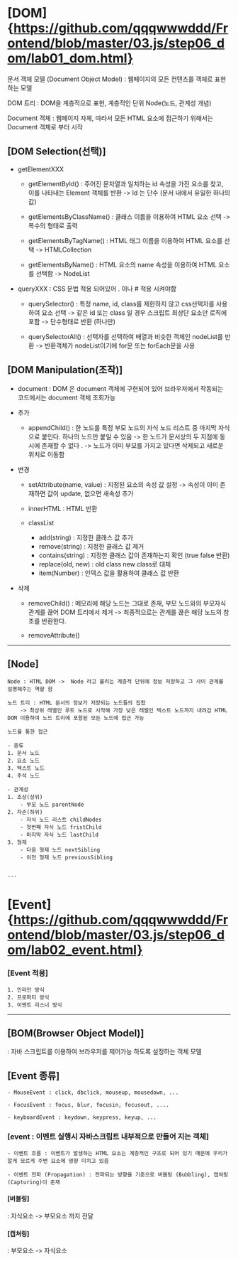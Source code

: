 # [DOM] {https://github.com/qqqwwwddd/Frontend/blob/master/03.js/step06_dom/lab01_dom.html}

문서 객체 모델 (Document Object Model) : 웹페이지의 모든 컨텐츠를 객체로 표현하는 모델

DOM 트리 : DOM을 계층적으로 표현, 계층적인 단위 Node(노드, 관계성 개념)

Document 객체 : 웹페이지 자체, 따라서 모든 HTML 요소에 접근하기 위해서는 Document 객체로 부터 시작

## [DOM Selection(선택)]

-  getElementXXX

    - getElementById() : 주어진 문자열과 일치하는 id 속성을 가진 요소를 찾고, 이를 나타내는 Element 객체를 반환
        -> Id 는 단수 (문서 내에서 유일한 하나의 값)

    - getElementsByClassName() : 클래스 이름을 이용하여 HTML 요소 선택
        -> 복수의 형태로 출력 

    - getElementsByTagName() : HTML 태그 이름을 이용하여 HTML 요소를 선택
        -> HTMLCollection

    - getElementsByName() : HTML 요소의 name 속성을 이용하여 HTML 요소를 선택함
        -> NodeList


- queryXXX : CSS 문법 적용 되어있어 . 이나 # 적용 시켜야함

    - querySelector() : 특정 name, id, class를 제한하지 않고 css선택자를 사용하여 요소 선택 
        -> 같은 id 또는 class 일 경우 스크립트 최상단 요소만 로직에 포함 
        -> 단수형태로 반환 (하나만) 

    - querySelectorAll() : 선택자를 선택하여 배열과 비슷한 객체인 nodeList를 반환
        -> 반환객체가 nodeList이기에 for문 또는 forEach문을 사용           

## [DOM Manipulation(조작)]
- document : DOM 은 document 객체에 구현되어 있어 브라우저에서 작동되는 코드에서는 document 객체 조회가능 

- 추가
    - appendChild() : 한 노드를 특정 부모 노드의 자식 노드 리스트 중 마지막 자식으로 붙인다. 하나의 노드만 붙일 수 있음 
        -> 한 노드가 문서상의 두 지점에 동시에 존재할 수 없다 . 
        -> 노드가 이미 부모를 가지고 있다면 삭제되고 새로운 위치로 이동함



- 변경 
    - setAttribute(name, value) : 지정된 요소의 속성 값 설정
        -> 속성이 이미 존재하면 값이 update, 없으면 새속성 추가 

    - innerHTML : HTML 반환 

    - classList
        - add(string) : 지정한 클래스 값 추가
        - remove(string) : 지정한 클래스 값 제거
        - contains(string) : 지정한 클래스 값이 존재하는지 확인 (true false 반환)
        - replace(old, new) : old class new class로 대체
        - item(Number) : 인덱스 값을 활용하여 클래스 값 반환

- 삭제
    - removeChild() : 메모리에 해당 노드는 그대로 존재, 부모 노드와의 부모자식 관계를 끊어 DOM 트리에서 제거
        -> 최종적으로는 관계를 끊은 해당 노드의 참조를 반환한다.

    - removeAttribute()



---

## [Node]
    Node : HTML DOM ->  Node 라고 불리는 계층적 단위에 정보 저장하고 그 사이 관계를 설명해주는 역할 함 

    노드 트리 : HTML 문서의 정보가 저장되는 노드들의 집합 
        -> 최상위 레벨인 루트 노드로 시작해 가장 낮은 레벨인 텍스트 노드까지 내려감 HTML DOM 이용하여 노드 트리에 포함된 모든 노드에 접근 가능  

    노드를 통한 접근

    - 종류
    1. 문서 노드
    2. 요소 노드
    3. 텍스트 노드
    4. 주석 노드

    - 관계성
    1. 조상(상위) 
        - 부모 노드 parentNode
    2. 자손(하위) 
        - 자식 노드 리스트 childNodes 
        - 첫번째 자식 노드 fristChild 
        - 마지막 자식 노드 lastChild
    3. 형제  
        - 다음 형제 노드 nextSibling
        - 이전 형제 노드 previousSibling


    ---

# [Event] {https://github.com/qqqwwwddd/Frontend/blob/master/03.js/step06_dom/lab02_event.html}

### [Event 적용]

    1. 인라인 방식
    2. 프로퍼티 방식
    3. 이벤트 리스너 방식 

---
## [BOM(Browser Object Model)]
: 자바 스크립트를 이용하여 브라우저를 제어가능 하도록 설정하는 객체 모델

## [Event 종류]
    - MouseEvent : click, dbclick, mouseup, mousedown, ...

    - FocusEvent : focus, blur, focusin, focusout, ....

    - keyboardEvent : keydown, keypress, keyup, ...


  ### [event : 이벤트 실행시 자바스크립트 내부적으로 만들어 지는 객체]

    - 이벤트 흐름 : 이벤트가 발생하는 HTML 요소는 계층적인 구조로 되어 있기 때문에 우리가 알게 모르게 주변 요소에 영향 미치고 있음
    
    - 이벤트 전파 (Propagation) : 전파되는 방향을 기준으로 버블링 (Bubbling), 캡쳐링(Capturing)이 존재


  #### [버블링] 
  : 자식요소 -> 부모요소 까지 전달

  #### [캡쳐링]
  : 부모요소 -> 자식요소